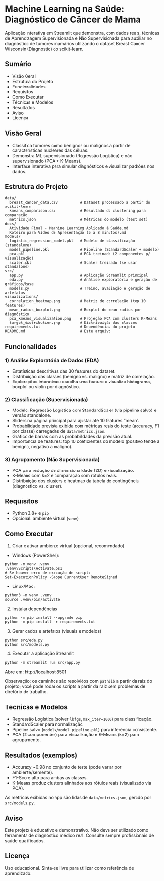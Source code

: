 # Machine Learning na Saúde: Diagnóstico de Câncer de Mama

Aplicação interativa em Streamlit que demonstra, com dados reais, técnicas de Aprendizagem Supervisionada e Não Supervisionada para auxiliar no diagnóstico de tumores mamários utilizando o dataset Breast Cancer Wisconsin (Diagnostic) do scikit-learn.

## Sumário

- Visão Geral
- Estrutura do Projeto
- Funcionalidades
- Requisitos
- Como Executar
- Técnicas e Modelos
- Resultados
- Aviso
- Licença

## Visão Geral

- Classifica tumores como benignos ou malignos a partir de características nucleares das células.
- Demonstra ML supervisionado (Regressão Logística) e não supervisionado (PCA + K-Means).
- Interface interativa para simular diagnósticos e visualizar padrões nos dados.

## Estrutura do Projeto

```
data/
  breast_cancer_data.csv          # Dataset processado a partir do scikit-learn
  kmeans_comparison.csv           # Resultado do clustering para comparação
  metrics.json                    # Métricas do modelo (test set)
docs/
  Atividade Final - Machine Learning Aplicado à Saúde.md
  Roteiro para Vídeo de Apresentação (5 a 8 minutos).md
models/
  logistic_regression_model.pkl   # Modelo de classificação (standalone)
  model_pipeline.pkl              # Pipeline (StandardScaler + modelo)
  pca.pkl                         # PCA treinado (2 componentes p/ visualização)
  scaler.pkl                      # Scaler treinado (se usar standalone)
src/
  app.py                          # Aplicação Streamlit principal
  eda.py                          # Análise exploratória e geração de gráficos/base
  models.py                       # Treino, avaliação e geração de artefatos
visualizations/
  correlation_heatmap.png         # Matriz de correlação (top 10 features)
  mean_radius_boxplot.png         # Boxplot do mean radius por diagnóstico
  pca_kmeans_visualization.png    # Projeção PCA com clusters K-Means
  target_distribution.png         # Distribuição das classes
requirements.txt                  # Dependências do projeto
README.md                         # Este arquivo
```

## Funcionalidades

### 1) Análise Exploratória de Dados (EDA)
- Estatísticas descritivas das 30 features do dataset.
- Distribuição das classes (benigno vs. maligno) e matriz de correlação.
- Explorações interativas: escolha uma feature e visualize histograma, boxplot ou violin por diagnóstico.

### 2) Classificação (Supervisionada)
- Modelo: Regressão Logística com StandardScaler (via pipeline salvo) e versão standalone.
- Sliders na página principal para ajustar até 10 features “mean”.
- Probabilidade prevista exibida com métricas reais do teste (accuracy, F1 por classe) carregadas de `data/metrics.json`.
- Gráfico de barras com as probabilidades da previsão atual.
- Importância de features: top 10 coeficientes do modelo (positivo tende a benigno, negativo a maligno).

### 3) Agrupamento (Não Supervisionada)
- PCA para redução de dimensionalidade (2D) e visualização.
- K-Means com k=2 e comparação com rótulos reais.
- Distribuição dos clusters e heatmap da tabela de contingência (diagnóstico vs. cluster).

## Requisitos

- Python 3.8+ e `pip`
- Opcional: ambiente virtual (`venv`)

## Como Executar

1) Criar e ativar ambiente virtual (opcional, recomendado)

- Windows (PowerShell):
```
python -m venv .venv
.venv\Scripts\Activate.ps1
# Se houver erro de execução de script:
Set-ExecutionPolicy -Scope CurrentUser RemoteSigned
```

- Linux/Mac:
```
python3 -m venv .venv
source .venv/bin/activate
```

2) Instalar dependências
```
python -m pip install --upgrade pip
python -m pip install -r requirements.txt
```

3) Gerar dados e artefatos (visuais e modelos)
```
python src/eda.py
python src/models.py
```

4) Executar a aplicação Streamlit
```
python -m streamlit run src/app.py
```
Abre em: http://localhost:8501

Observação: os caminhos são resolvidos com `pathlib` a partir da raiz do projeto; você pode rodar os scripts a partir da raiz sem problemas de diretório de trabalho.

## Técnicas e Modelos

- Regressão Logística (solver `lbfgs`, `max_iter=1000`) para classificação.
- StandardScaler para normalização.
- Pipeline salvo (`models/model_pipeline.pkl`) para inferência consistente.
- PCA (2 componentes) para visualização e K-Means (k=2) para agrupamento.

## Resultados (exemplos)

- Accuracy ~0.98 no conjunto de teste (pode variar por ambiente/semente).
- F1-Score alto para ambas as classes.
- K-Means produz clusters alinhados aos rótulos reais (visualizado via PCA).

As métricas exibidas no app são lidas de `data/metrics.json`, gerado por `src/models.py`.

## Aviso

Este projeto é educativo e demonstrativo. Não deve ser utilizado como ferramenta de diagnóstico médico real. Consulte sempre profissionais de saúde qualificados.

## Licença

Uso educacional. Sinta-se livre para utilizar como referência de aprendizado.

